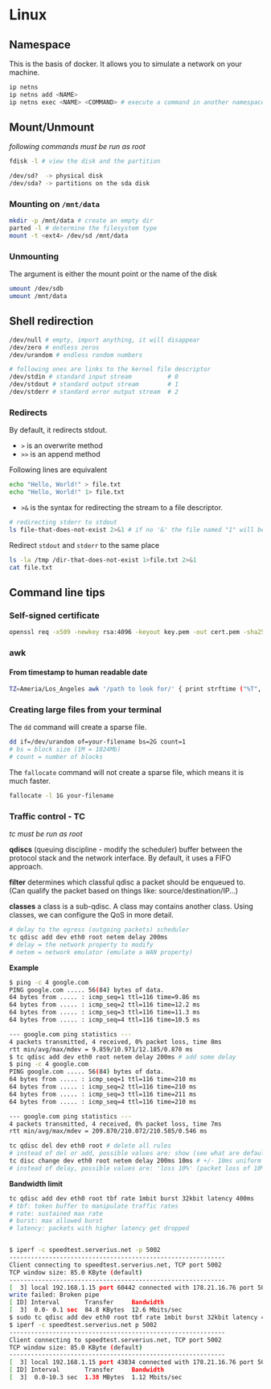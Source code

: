 # Linux

## Namespace

This is the basis of docker. It allows you to simulate a network on your machine.

```bash
ip netns
ip netns add <NAME>
ip netns exec <NAME> <COMMAND> # execute a command in another namespace
```


## Mount/Unmount

*following commands must be run as root*

```bash
fdisk -l # view the disk and the partition

/dev/sd?  -> physical disk
/dev/sda? -> partitions on the sda disk
```

### Mounting on `/mnt/data`

```bash
mkdir -p /mnt/data # create an empty dir
parted -l # determine the filesystem type
mount -t <ext4> /dev/sd /mnt/data
```

### Unmounting

The argument is either the mount point  or the name of the disk

```bash
umount /dev/sdb
umount /mnt/data
```

## Shell redirection

```bash
/dev/null # empty, import anything, it will disappear
/dev/zero # endless zeros
/dev/urandom # endless random numbers

# following ones are links to the kernel file descriptor
/dev/stdin # standard input stream 			# 0
/dev/stdout # standard output stream		# 1
/dev/stderr # standard error output stream  # 2
```

### Redirects

By default, it redirects stdout.

- `>` is an overwrite method
- `>>` is an append method

Following lines are equivalent

```bash
echo "Hello, World!" > file.txt
echo "Hello, World!" 1> file.txt
```

- `>&` is the syntax for redirecting the stream to a file descriptor.

```bash
# redirecting stderr to stdout
ls file-that-does-not-exist 2>&1 # if no '&' the file named "1" will be created
```

Redirect `stdout` and `stderr` to the same place

```bash
ls -la /tmp /dir-that-does-not-exist 1>file.txt 2>&1
cat file.txt
```

## Command line tips

### Self-signed certificate

```bash
openssl req -x509 -newkey rsa:4096 -keyout key.pem -out cert.pem -sha256 -days 3650 -nodes
```


### awk

#### From timestamp to human readable date

```bash
TZ=Ameria/Los_Angeles awk '/path to look for/' { print strftime ("%T", $1), $3, $7} file.log
```

### Creating large files from your terminal

The `dd` command will create a sparse file.

```bash
dd if=/dev/urandom of=your-filename bs=2G count=1
# bs = block size (1M = 1024Mb)
# count = number of blocks
```

The `fallocate` command will not create a sparse file, which means it is much faster.
```bash
fallocate -l 1G your-filename
```

### Traffic control - TC

*tc must be run as root*

**qdiscs** (queuing discipline - modify the scheduler) buffer between the protocol stack and the network interface. By default, it uses a FIFO approach.

**filter** determines which classful qdisc a packet should be enqueued to. (Can qualify the packet based on things like: source/destination/IP...)

**classes** a class is a sub-qdisc. A class may contains another class. Using classes, we can configure the QoS in more detail.

```bash
# delay to the egress (outgoing packets) scheduler
tc qdisc add dev eth0 root netem delay 200ms
# delay = the network property to modify
# netem = network emulator (emulate a WAN property)
```

**Example**

```bash
$ ping -c 4 google.com
PING google.com ..... 56(84) bytes of data.
64 bytes from ..... : icmp_seq=1 ttl=116 time=9.86 ms
64 bytes from ..... : icmp_seq=2 ttl=116 time=12.2 ms
64 bytes from ..... : icmp_seq=3 ttl=116 time=11.3 ms
64 bytes from ..... : icmp_seq=4 ttl=116 time=10.5 ms

--- google.com ping statistics ---
4 packets transmitted, 4 received, 0% packet loss, time 8ms
rtt min/avg/max/mdev = 9.859/10.971/12.185/0.870 ms
$ tc qdisc add dev eth0 root netem delay 200ms # add some delay
$ ping -c 4 google.com
PING google.com ..... 56(84) bytes of data.
64 bytes from ..... : icmp_seq=1 ttl=116 time=210 ms
64 bytes from ..... : icmp_seq=2 ttl=116 time=210 ms
64 bytes from ..... : icmp_seq=3 ttl=116 time=211 ms
64 bytes from ..... : icmp_seq=4 ttl=116 time=210 ms

--- google.com ping statistics ---
4 packets transmitted, 4 received, 0% packet loss, time 7ms
rtt min/avg/max/mdev = 209.870/210.072/210.585/0.546 ms
```

```bash
tc qdisc del dev eth0 root # delete all rules
# instead of del or add, possible values are: show (see what are default rules), change
tc disc change dev eth0 root netem delay 200ms 10ms # +/- 10ms uniform distribution
# instead of delay, possible values are: 'loss 10%' (packet loss of 10%), corrupt, duplicate.
```

**Bandwidth limit**

```bash
tc qdisc add dev eth0 root tbf rate 1mbit burst 32kbit latency 400ms
# tbf: token buffer to manipulate traffic rates
# rate: sustained max rate
# burst: max allowed burst
# latency: packets with higher latency get dropped


$ iperf -c speedtest.serverius.net -p 5002
------------------------------------------------------------
Client connecting to speedtest.serverius.net, TCP port 5002
TCP window size: 85.0 KByte (default)
------------------------------------------------------------
[  3] local 192.168.1.15 port 60442 connected with 178.21.16.76 port 5002
write failed: Broken pipe
[ ID] Interval       Transfer     Bandwidth
[  3]  0.0- 0.1 sec  84.8 KBytes  12.6 Mbits/sec
$ sudo tc qdisc add dev eth0 root tbf rate 1mbit burst 32kbit latency 400ms
$ iperf -c speedtest.serverius.net p 5002
------------------------------------------------------------
Client connecting to speedtest.serverius.net, TCP port 5002
TCP window size: 85.0 KByte (default)
------------------------------------------------------------
[  3] local 192.168.1.15 port 43834 connected with 178.21.16.76 port 5002
[ ID] Interval       Transfer     Bandwidth
[  3]  0.0-10.3 sec  1.38 MBytes  1.12 Mbits/sec
```


